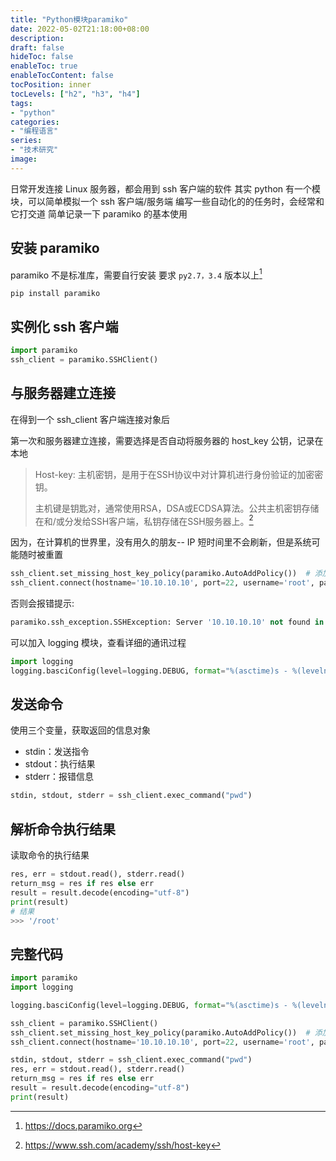 ```yaml
---
title: "Python模块paramiko"
date: 2022-05-02T21:18:00+08:00
description:
draft: false
hideToc: false
enableToc: true
enableTocContent: false
tocPosition: inner
tocLevels: ["h2", "h3", "h4"]
tags:
- "python"
categories:
- "编程语言"
series:
- "技术研究"
image:
---
```


日常开发连接 Linux 服务器，都会用到 ssh 客户端的软件
 其实 python 有一个模块，可以简单模拟一个 ssh 客户端/服务端
 编写一些自动化的的任务时，会经常和它打交道
 简单记录一下 paramiko 的基本使用

 ## 安装 paramiko
 paramiko 不是标准库，需要自行安装
 要求 `py2.7，3.4` 版本以上[^1]

 ```shell
pip install paramiko
 ```

 ## 实例化 ssh 客户端
```python
import paramiko
ssh_client = paramiko.SSHClient()
```

 ## 与服务器建立连接

在得到一个 ssh_client 客户端连接对象后

第一次和服务器建立连接，需要选择是否自动将服务器的 host_key 公钥，记录在本地

> Host-key: 主机密钥，是用于在SSH协议中对计算机进行身份验证的加密密钥。
>
> 主机键是钥匙对，通常使用RSA，DSA或ECDSA算法。公共主机密钥存储在和/或分发给SSH客户端，私钥存储在SSH服务器上。[^2]

因为，在计算机的世界里，没有用久的朋友-- IP 短时间里不会刷新，但是系统可能随时被重置

```python
ssh_client.set_missing_host_key_policy(paramiko.AutoAddPolicy())  # 添加未知主机的 ssh 公钥
ssh_client.connect(hostname='10.10.10.10', port=22, username='root', password='root')
```

否则会报错提示:

```python
paramiko.ssh_exception.SSHException: Server '10.10.10.10' not found in known_hosts
```

可以加入 logging 模块，查看详细的通讯过程

```python
import logging
logging.basciConfig(level=logging.DEBUG, format="%(asctime)s - %(levelname)s - %(message)s")
```

 ## 发送命令 

使用三个变量，获取返回的信息对象

- stdin：发送指令
- stdout：执行结果
- stderr：报错信息

```python
stdin, stdout, stderr = ssh_client.exec_command("pwd")
```



 ## 解析命令执行结果

读取命令的执行结果

```python
res, err = stdout.read(), stderr.read()
return_msg = res if res else err
result = result.decode(encoding="utf-8")
print(result)
# 结果
>>> '/root'
```

## 完整代码

```python
import paramiko
import logging

logging.basciConfig(level=logging.DEBUG, format="%(asctime)s - %(levelname)s - %(message)s")

ssh_client = paramiko.SSHClient()
ssh_client.set_missing_host_key_policy(paramiko.AutoAddPolicy())  # 添加未知主机的 ssh 公钥
ssh_client.connect(hostname='10.10.10.10', port=22, username='root', password='root')

stdin, stdout, stderr = ssh_client.exec_command("pwd")
res, err = stdout.read(), stderr.read()
return_msg = res if res else err
result = result.decode(encoding="utf-8")
print(result)
```



[^1]: https://docs.paramiko.org
[^2]: https://www.ssh.com/academy/ssh/host-key
